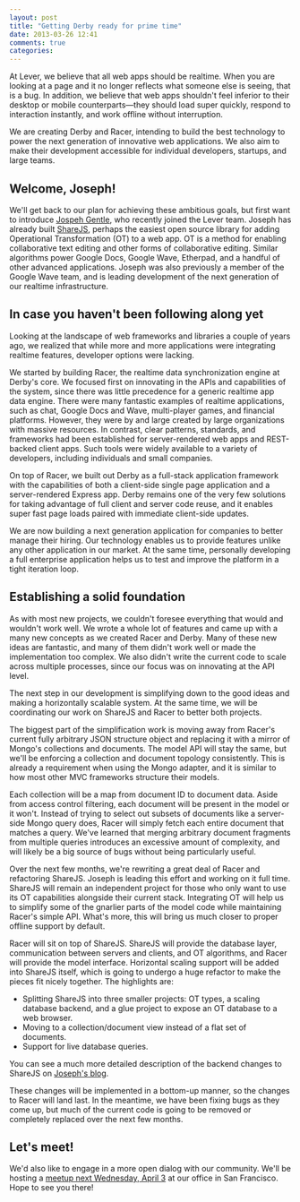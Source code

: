 ```yaml
---
layout: post
title: "Getting Derby ready for prime time"
date: 2013-03-26 12:41
comments: true
categories: 
---
```


At Lever, we believe that all web apps should be realtime. When you are looking at a page and it no longer reflects what someone else is seeing, that is a bug. In addition, we believe that web apps shouldn't feel inferior to their desktop or mobile counterparts&mdash;they should load super quickly, respond to interaction instantly, and work offline without interruption.

We are creating Derby and Racer, intending to build the best technology to power the next generation of innovative web applications. We also aim to make their development accessible for individual developers, startups, and large teams.

## Welcome, Joseph!

We'll get back to our plan for achieving these ambitious goals, but first want to introduce [Jospeh Gentle](http://josephg.com), who recently joined the Lever team. Joseph has already built [ShareJS](http://sharejs.org/), perhaps the easiest open source library for adding Operational Transformation (OT) to a web app. OT is a method for enabling collaborative text editing and other forms of collaborative editing. Similar algorithms power Google Docs, Google Wave, Etherpad, and a handful of other advanced applications. Joseph was also previously a member of the Google Wave team, and is leading development of the next generation of our realtime infrastructure.

## In case you haven't been following along yet

Looking at the landscape of web frameworks and libraries a couple of years ago, we realized that while more and more applications were integrating realtime features, developer options were lacking. 

We started by building Racer, the realtime data synchronization engine at Derby's core. We focused first on innovating in the APIs and capabilities of the system, since there was little precedence for a generic realtime app data engine. There were many fantastic examples of realtime applications, such as chat, Google Docs and Wave, multi-player games, and financial platforms. However, they were by and large created by large organizations with massive resources. In contrast, clear patterns, standards, and frameworks had been established for server-rendered web apps and REST-backed client apps. Such tools were widely available to a variety of developers, including individuals and small companies.

On top of Racer, we built out Derby as a full-stack application framework with the capabilities of both a client-side single page application and a server-rendered Express app. Derby remains one of the very few solutions for taking advantage of full client and server code reuse, and it enables super fast page loads paired with immediate client-side updates.

We are now building a next generation application for companies to better manage their hiring. Our technology enables us to provide features unlike any other application in our market. At the same time, personally developing a full enterprise application helps us to test and improve the platform in a tight iteration loop.

## Establishing a solid foundation

As with most new projects, we couldn't foresee everything that would and wouldn't work well. We wrote a whole lot of features and came up with a many new concepts as we created Racer and Derby. Many of these new ideas are fantastic, and many of them didn't work well or made the implementation too complex. We also didn't write the current code to scale across multiple processes, since our focus was on innovating at the API level.

The next step in our development is simplifying down to the good ideas and making a horizontally scalable system. At the same time, we will be coordinating our work on ShareJS and Racer to better both projects.

The biggest part of the simplification work is moving away from Racer's current fully arbitrary JSON structure object and replacing it with a mirror of Mongo's collections and documents. The model API will stay the same, but we'll be enforcing a collection and document topology consistently. This is already a requirement when using the Mongo adapter, and it is similar to how most other MVC frameworks structure their models.

Each collection will be a map from document ID to document data. Aside from access control filtering, each document will be present in the model or it won't. Instead of trying to select out subsets of documents like a server-side Mongo query does, Racer will simply fetch each entire document that matches a query. We've learned that merging arbitrary document fragments from multiple queries introduces an excessive amount of complexity, and will likely be a big source of bugs without being particularly useful.

Over the next few months, we're rewriting a great deal of Racer and refactoring ShareJS. Joseph is leading this effort and working on it full time. ShareJS will remain an independent project for those who only want to use its OT capabilities alongside their current stack. Integrating OT will help us to simplify some of the gnarlier parts of the model code while maintaining Racer's simple API. What's more, this will bring us much closer to proper offline support by default.

Racer will sit on top of ShareJS. ShareJS will provide the database layer, communication between servers and clients, and OT algorithms, and Racer will provide the model interface. Horizontal scaling support will be added into ShareJS itself, which is going to undergo a huge refactor to make the pieces fit nicely together. The highlights are:

  - Splitting ShareJS into three smaller projects: OT types, a scaling database backend, and a glue project to expose an OT database to a web browser.
  - Moving to a collection/document view instead of a flat set of documents.
  - Support for live database queries.

You can see a much more detailed description of the backend changes to ShareJS on [Joseph's blog](http://josephg.com/post/45724165226/its-time-to-rewrite-sharejs).

These changes will be implemented in a bottom-up manner, so the changes to Racer will land last. In the meantime, we have been fixing bugs as they come up, but much of the current code is going to be removed or completely replaced over the next few months.

## Let's meet!

We'd also like to engage in a more open dialog with our community. We'll be hosting a [meetup next Wednesday, April 3](http://www.meetup.com/lever-open-source/events/111258232/) at our office in San Francisco. Hope to see you there!
